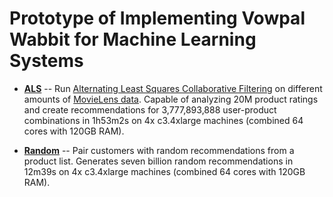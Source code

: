 # Prototype of Implementing Vowpal Wabbit for Machine Learning Systems

* **[ALS](als)** -- Run [Alternating Least Squares Collaborative Filtering](https://github.com/JohnLangford/vowpal_wabbit/wiki/Matrix-factorization-example) on different amounts of [MovieLens data](http://grouplens.org/datasets/movielens/). Capable of analyzing 20M product ratings and create recommendations for 3,777,893,888 user-product combinations in 1h53m2s on 4x c3.4xlarge machines (combined 64 cores with 120GB RAM).

* **[Random](random)** -- Pair customers with random recommendations from a product list. Generates seven billion random recommendations in 12m39s on 4x c3.4xlarge machines (combined 64 cores with 120GB RAM).
